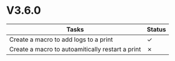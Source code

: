 # V3.6.0

| Tasks | Status |
| ----- | ------ |
| Create a macro to add logs to a print | &check; |
| Create a macro to autoamitically restart a print | &cross; |
